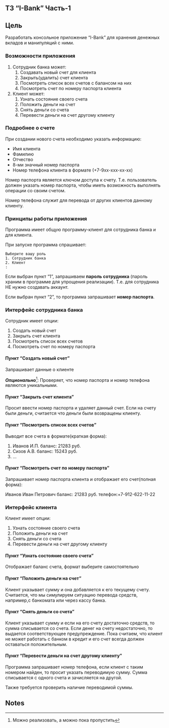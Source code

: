 ## ТЗ “I-Bank” Часть-1

## Цель

Разработать консольное приложение “I-Bank” для хранения денежных вкладов и манипуляций с ними.


### Возможности приложения

1. Сотрудник банка может:
    1. Создавать новый счет для клиента
    1. Закрыть(удалить) счет клиента
    1. Посмотреть список всех счетов с балансом на них
    1. Посмотреть счет по номеру паспорта клиента
2. Клиент может:
    1. Узнать состояние своего счета
    1. Положить деньги на счет
    1. Снять деньги со счета
    1. Перевести деньги на счет другому клиенту


### Подробнее о счете

При создании нового счета необходимо указать информацию:

*   Имя клиента
*   Фамилию
*   Отчество
*   8-ми значный номер паспорта
*   Номер телефона клиента в формате (+7-9xx-xxx-xx-xx)

Номер паспорта является ключом доступа к счету. Т.е. пользователь должен указать номер паспорта, чтобы иметь возможность выполнять операции со своим счетом.

Номер телефона служит для перевода от других клиентов данному клиенту.


### Принципы работы приложения

Программа имеет общую программу-клиент для сотрудника банка и для клиента.

При запуске программа спрашивает:

```
Выберите вашу роль
1. Сотрудник банка
2. Клиент
: 
```


Если выбран пункт “1”, запрашиваем **пароль сотрудника** (пароль храним в программе для упрощения реализации). Т.е. для сотрудника НЕ нужно создавать аккаунт.

Если выбран пункт “2”, то программа запрашивает **номер паспорта**.


### Интерфейс сотрудника банка

Сотрудник имеет опции:

1. Создать новый счет
2. Закрыть счет клиента
3. Посмотреть список всех счетов
4. Посмотреть счет по номеру паспорта


#### Пункт “Создать новый счет”

Запрашивает данные о клиенте 

**_Опционально_**[^1]: Проверяет, что номер паспорта и номер телефона являются уникальными.


#### Пункт “Закрыть счет клиента”

Просит ввести номер паспорта и удаляет данный счет. Если на счету были деньги, считается что деньги были возвращены клиенту.


#### Пункт “Посмотреть список всех счетов”

Выводит все счета в формате(краткая форма):

1. Иванов И.П. баланс: 21283 руб.
2. Сизов А.В. баланс: 15243 руб.
3. …


#### Пункт “Посмотреть счет по номеру паспорта”

Запрашивает номер паспорта клиента и отображает его счет(полная форма):

Иванов Иван Петрович баланс: 21283 руб. телефон:+7-912-622-11-22

### Интерфейс клиента

Клиент имеет опции:

1. Узнать состояние своего счета
2. Положить деньги на счет
3. Снять деньги со счета
4. Перевести деньги на счет другому клиенту


#### Пункт “Узнать состояние своего счета”

Отображает баланс счета, формат выберите самостоятельно

#### Пункт “Положить деньги на счет”

Клиент указывает сумму и она добавляется к его текущему счету. Считается, что мы симулируем ситуацию перевода средств, например,с банкомата или через кассу банка.


#### Пункт “Снять деньги со счета”

Клиент указывает сумму и если на его счету достаточно средств, то сумма списывается со счета. Если денег на счету недостаточно, то выдается соответствующее предупреждение. Пока считаем, что клиент не может работать с банком в кредит и его счет всегда должен оставаться положительным.


#### Пункт “Перевести деньги на счет другому клиенту”

Программа запрашивает номер телефона, если клиент с таким номером найден, то просит указать переводимую сумму. Сумма списывается с одного счета и зачисляется на другой.

Также требуется проверить наличие переводимой суммы.


<!-- Footnotes themselves at the bottom. -->
## Notes

[^1]:
     Можно реализовать, а можно пока пропустить
